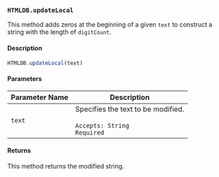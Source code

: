 ### `HTMLDB.updateLocal`

This method adds zeros at the beginning of a given `text` to construct a string with the length of `digitCount`.

#### Description

```javascript
HTMLDB.updateLocal(text)
```

#### Parameters

| Parameter Name             | Description                               |
| -------------------------- | ----------------------------------------- |
| `text` | Specifies the text to be modified.<br><br>`Accepts: String`<br>`Required` |

#### Returns

This method returns the modified string.